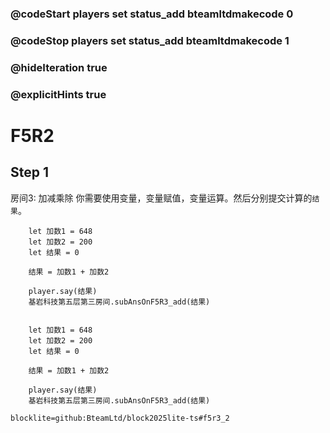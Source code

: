 ### @codeStart players set status_add bteamltdmakecode 0
### @codeStop players set status_add bteamltdmakecode 1

### @hideIteration true
### @explicitHints true

# F5R2

## Step 1
房间3: 加减乘除
你需要使用变量，变量赋值，变量运算。然后分别提交计算的``结果``。

```ghost
    let 加数1 = 648
    let 加数2 = 200
    let 结果 = 0
    
    结果 = 加数1 + 加数2

    player.say(结果)
    基岩科技第五层第三房间.subAnsOnF5R3_add(结果)
```
```template

    let 加数1 = 648
    let 加数2 = 200
    let 结果 = 0
    
    结果 = 加数1 + 加数2

    player.say(结果)
    基岩科技第五层第三房间.subAnsOnF5R3_add(结果)
```

```package
blocklite=github:BteamLtd/block2025lite-ts#f5r3_2
```

